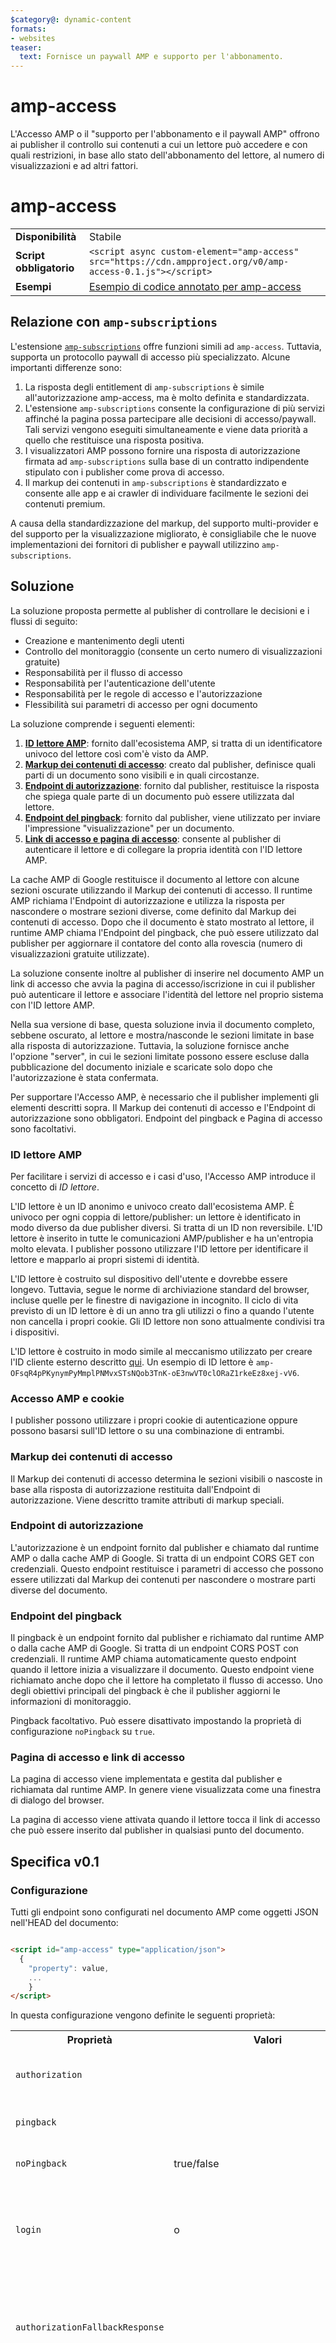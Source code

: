 ```yaml
---
$category@: dynamic-content
formats:
- websites
teaser:
  text: Fornisce un paywall AMP e supporto per l'abbonamento.
---
```


# amp-access

L'Accesso AMP o il "supporto per l'abbonamento e il paywall AMP" offrono ai publisher il controllo sui contenuti a cui un lettore può accedere e con quali restrizioni, in base allo stato dell'abbonamento del lettore, al numero di visualizzazioni e ad altri fattori.

# amp-access



<!---
Copyright 2015 The AMP HTML Authors. All Rights Reserved.

Licensed under the Apache License, Version 2.0 (the "License");
you may not use this file except in compliance with the License.
You may obtain a copy of the License at

      http://www.apache.org/licenses/LICENSE-2.0

Unless required by applicable law or agreed to in writing, software
distributed under the License is distributed on an "AS-IS" BASIS,
WITHOUT WARRANTIES OR CONDITIONS OF ANY KIND, either express or implied.
See the License for the specific language governing permissions and
limitations under the License.
-->

<table>
  <tr>
    <td><strong>Disponibilità</strong></td>
    <td>Stabile</td>
  </tr><tr>
  <td class="col-fourty"><strong>Script obbligatorio</strong></td>
  <td>
    <div>
      <code>&lt;script async custom-element="amp-access" src="https://cdn.ampproject.org/v0/amp-access-0.1.js">&lt;/script></code>
    </div>
  </td>
</tr>
<tr>
  <td class="col-fourty"><strong>Esempi</strong></td>
  <td><a href="https://ampbyexample.com/components/amp-access/">Esempio di codice annotato per amp-access</a></td>
</tr>
</table>

## Relazione con `amp-subscriptions`

L'estensione [`amp-subscriptions`](../amp-subscriptions/amp-subscriptions.md) offre funzioni simili ad `amp-access`. Tuttavia, supporta un protocollo paywall di accesso più specializzato. Alcune importanti differenze sono:

1. La risposta degli entitlement di `amp-subscriptions` è simile all'autorizzazione amp-access, ma è molto definita e standardizzata.
1. L'estensione `amp-subscriptions` consente la configurazione di più servizi affinché la pagina possa partecipare alle decisioni di accesso/paywall. Tali servizi vengono eseguiti simultaneamente e viene data priorità a quello che restituisce una risposta positiva.
1. I visualizzatori AMP possono fornire una risposta di autorizzazione firmata ad `amp-subscriptions` sulla base di un contratto indipendente stipulato con i publisher come prova di accesso.
1. Il markup dei contenuti in `amp-subscriptions` è standardizzato e consente alle app e ai crawler di individuare facilmente le sezioni dei contenuti premium.

A causa della standardizzazione del markup, del supporto multi-provider e del supporto per la visualizzazione migliorato, è consigliabile che le nuove implementazioni dei fornitori di publisher e paywall utilizzino `amp-subscriptions`.

## Soluzione

La soluzione proposta permette al publisher di controllare le decisioni e i flussi di seguito:

- Creazione e mantenimento degli utenti
- Controllo del monitoraggio (consente un certo numero di visualizzazioni gratuite)
- Responsabilità per il flusso di accesso
- Responsabilità per l'autenticazione dell'utente
- Responsabilità per le regole di accesso e l'autorizzazione
- Flessibilità sui parametri di accesso per ogni documento

La soluzione comprende i seguenti elementi:

1. [**ID lettore AMP**](#amp-reader-id): fornito dall'ecosistema AMP, si tratta di un identificatore univoco del lettore così com'è visto da AMP.
1. [**Markup dei contenuti di accesso**](#access-content-markup): creato dal publisher, definisce quali parti di un documento sono visibili e in quali circostanze.
1. [**Endpoint di autorizzazione**](#authorization-endpoint): fornito dal publisher, restituisce la risposta che spiega quale parte di un documento può essere utilizzata dal lettore.
1. [**Endpoint del pingback**](#pingback-endpoint): fornito dal publisher, viene utilizzato per inviare l'impressione "visualizzazione" per un documento.
1. [**Link di accesso e pagina di accesso**](#login-page-and-login-link): consente al publisher di autenticare il lettore e di collegare la propria identità con l'ID lettore AMP.

La cache AMP di Google restituisce il documento al lettore con alcune sezioni oscurate utilizzando il Markup dei contenuti di accesso. Il runtime AMP richiama l'Endpoint di autorizzazione e utilizza la risposta per nascondere o mostrare sezioni diverse, come definito dal Markup dei contenuti di accesso. Dopo che il documento è stato mostrato al lettore, il runtime AMP chiama l'Endpoint del pingback, che può essere utilizzato dal publisher per aggiornare il contatore del conto alla rovescia (numero di visualizzazioni gratuite utilizzate).

La soluzione consente inoltre al publisher di inserire nel documento AMP un link di accesso che avvia la pagina di accesso/iscrizione in cui il publisher può autenticare il lettore e associare l'identità del lettore nel proprio sistema con l'ID lettore AMP.

Nella sua versione di base, questa soluzione invia il documento completo, sebbene oscurato, al lettore e mostra/nasconde le sezioni limitate in base alla risposta di autorizzazione. Tuttavia, la soluzione fornisce anche l'opzione "server", in cui le sezioni limitate possono essere escluse dalla pubblicazione del documento iniziale e scaricate solo dopo che l'autorizzazione è stata confermata.

Per supportare l'Accesso AMP, è necessario che il publisher implementi gli elementi descritti sopra. Il Markup dei contenuti di accesso e l'Endpoint di autorizzazione sono obbligatori. Endpoint del pingback e Pagina di accesso sono facoltativi.

### ID lettore AMP

Per facilitare i servizi di accesso e i casi d'uso, l'Accesso AMP introduce il concetto di *ID lettore*.

L'ID lettore è un ID anonimo e univoco creato dall'ecosistema AMP. È univoco per ogni coppia di lettore/publisher: un lettore è identificato in modo diverso da due publisher diversi. Si tratta di un ID non reversibile. L'ID lettore è inserito in tutte le comunicazioni AMP/publisher e ha un'entropia molto elevata. I publisher possono utilizzare l'ID lettore per identificare il lettore e mapparlo ai propri sistemi di identità.

L'ID lettore è costruito sul dispositivo dell'utente e dovrebbe essere longevo. Tuttavia, segue le norme di archiviazione standard del browser, incluse quelle per le finestre di navigazione in incognito. Il ciclo di vita previsto di un ID lettore è di un anno tra gli utilizzi o fino a quando l'utente non cancella i propri cookie. Gli ID lettore non sono attualmente condivisi tra i dispositivi.

L'ID lettore è costruito in modo simile al meccanismo utilizzato per creare l'ID cliente esterno descritto [qui](https://docs.google.com/document/d/1f7z3X2GM_ASb3ZCI_7tngglxwS6WoWi1EB3aKzdf6vo/edit#heading=h.hb9q0wpwwhuf). Un esempio di ID lettore è `amp-OFsqR4pPKynymPyMmplPNMvxSTsNQob3TnK-oE3nwVT0clORaZ1rkeEz8xej-vV6`.

### Accesso AMP e cookie

I publisher possono utilizzare i propri cookie di autenticazione oppure possono basarsi sull'ID lettore o su una combinazione di entrambi.

### Markup dei contenuti di accesso

Il Markup dei contenuti di accesso determina le sezioni visibili o nascoste in base alla risposta di autorizzazione restituita dall'Endpoint di autorizzazione. Viene descritto tramite attributi di markup speciali.

### Endpoint di autorizzazione

L'autorizzazione è un endpoint fornito dal publisher e chiamato dal runtime AMP o dalla cache AMP di Google. Si tratta di un endpoint CORS GET con credenziali. Questo endpoint restituisce i parametri di accesso che possono essere utilizzati dal Markup dei contenuti per nascondere o mostrare parti diverse del documento.

### Endpoint del pingback

Il pingback è un endpoint fornito dal publisher e richiamato dal runtime AMP o dalla cache AMP di Google. Si tratta di un endpoint CORS POST con credenziali. Il runtime AMP chiama automaticamente questo endpoint quando il lettore inizia a visualizzare il documento. Questo endpoint viene richiamato anche dopo che il lettore ha completato il flusso di accesso. Uno degli obiettivi principali del pingback è che il publisher aggiorni le informazioni di monitoraggio.

Pingback facoltativo. Può essere disattivato impostando la proprietà di configurazione `noPingback` su `true`.

### Pagina di accesso e link di accesso

La pagina di accesso viene implementata e gestita dal publisher e richiamata dal runtime AMP. In genere viene visualizzata come una finestra di dialogo del browser.

La pagina di accesso viene attivata quando il lettore tocca il link di accesso che può essere inserito dal publisher in qualsiasi punto del documento.

## Specifica v0.1

### Configurazione

Tutti gli endpoint sono configurati nel documento AMP come oggetti JSON nell'HEAD del documento:

```html

<script id="amp-access" type="application/json">
  {
    "property": value,
    ...
    }
</script>

```

In questa configurazione vengono definite le seguenti proprietà:

<table>
  <tr>
    <th>Proprietà</th>
    <th>Valori</th>
    <th>Descrizione</th>
  </tr>
  <tr>
    <td class="col-fourty"><code>authorization</code></td>
    <td><URL></td>
    <td>L'URL HTTPS dell'Endpoint di autorizzazione.</td>
  </tr>
  <tr>
    <td class="col-fourty"><code>pingback</code></td>
    <td><URL></td>
    <td>L'URL HTTPS dell'Endpoint del pingback.</td>
  </tr>
  <tr>
    <td class="col-fourty"><code>noPingback</code></td>
    <td>true/false</td>
    <td>Quando è true, disattiva il pingback.</td>
  </tr>
  <tr>
    <td class="col-fourty"><code>login</code></td>
    <td class="col-twenty"><URL> o<br><Map [string, URL]></td>
    <td>L'URL HTTPS della pagina di accesso o un insieme di URL per i diversi tipi di pagine di accesso.</td>
  </tr>
  <tr>
    <td class="col-fourty"><code>authorizationFallbackResponse</code></td>
    <td><object></td>
    <td>L'oggetto JSON da utilizzare al posto della risposta di autorizzazione se non viene eseguita.</td>
  </tr>
  <tr>
    <td class="col-fourty"><code>authorizationTimeout</code></td>
    <td><number></td>
    <td>Timeout (in millisecondi) dopo il quale la richiesta di autorizzazione viene considerata non riuscita. Il valore predefinito è 3000. Valori superiori a 3000 sono consentiti solo nell'ambiente di sviluppo. </td>
  </tr>
  <tr>
    <td class="col-fourty"><code>type</code></td>
    <td>"client" o "server"</td>
    <td>L'impostazione predefinita è "client". L'opzione "server" è in fase di progettazione e questi documenti verranno aggiornati quando sarà pronta.</td>
  </tr>
  <tr>
    <td class="col-fourty"><code>namespace</code></td>
    <td>stringa</td>
    <td>L'impostazione predefinita è vuota. Lo spazio dei nomi è obbligatorio se vengono specificati più provider di accesso.</td>
  </tr>
</table>

I valori *<URL>* specificano gli URL HTTPS con le variabili di sostituzione. Le variabili di sostituzione sono trattate in modo più dettagliato nella sezione [Variabili URL di accesso](#access-url-variables) di seguito.

Ecco un esempio di configurazione dell'Accesso AMP:

```html

<script id="amp-access" type="application/json">
{
  "authorization":
      "https://pub.com/amp-access?rid=READER_ID&url=SOURCE_URL",
  "pingback":
      "https://pub.com/amp-ping?rid=READER_ID&url=SOURCE_URL",
  "login":
      "https://pub.com/amp-login?rid=READER_ID&url=SOURCE_URL",
  "authorizationFallbackResponse": {"error": true}
}
</script>

```

#### Più provider di accesso

È possibile specificare più provider di accesso utilizzando un array anziché un singolo oggetto e fornendo un `namespace` per ogni voce.

```html

<script id="amp-access" type="application/json">
[
  {
    "property": value,
    ...
    "namespace": value
  },
  ...
[
</script>
```

### Variabili URL di accesso

Al momento di configurare gli URL per vari endpoint, il publisher può utilizzare le variabili di sostituzione. L'elenco completo di queste variabili è definito in [Specifica Variabili AMP](https://github.com/ampproject/amphtml/blob/master/spec/amp-var-substitutions.md). Inoltre, questa specifica aggiunge alcune variabili specifiche di accesso, ad esempio `READER_ID` e `AUTHDATA`. Alcune delle variabili più pertinenti sono descritte nella seguente tabella:

<table>
  <tr>
    <th>Variabile</th>
    <th>Descrizione</th>
  </tr>
  <tr>
    <td class="col-thirty"><code>READER_ID</code></td>
    <td>L'ID lettore AMP.</td>
  </tr>
  <tr>
    <td class="col-thirty"><code>AUTHDATA(field)</code></td>
    <td>Il valore del campo nella risposta di autorizzazione.</td>
  </tr>
  <tr>
    <td class="col-thirty"><code>RETURN_URL</code></td>
    <td>Il segnaposto per l'URL di ritorno specificato dal runtime AMP per una finestra di dialogo di accesso a cui ritornare.</td>
  </tr>
  <tr>
    <td class="col-thirty"><code>SOURCE_URL</code></td>
    <td>L'URL di origine di questo documento AMP. Se il documento è gestito da una CDN, AMPDOC_URL sarà un URL CDN, mentre SOURCE_URL sarà l'URL di origine originale.</td>
  </tr>
  <tr>
    <td class="col-thirty"><code>AMPDOC_URL</code></td>
    <td>L'URL di questo documento AMP.</td>
  </tr>
  <tr>
    <td class="col-thirty"><code>CANONICAL_URL</code></td>
    <td>L'URL canonico di questo documento AMP.</td>
  </tr>
  <tr>
    <td class="col-thirty"><code>DOCUMENT_REFERRER</code></td>
    <td>L'URL referrer.</td>
  </tr>
  <tr>
    <td class="col-thirty"><code>VIEWER</code></td>
    <td>L'URL del visualizzatore AMP.</td>
  </tr>
  <tr>
    <td class="col-thirty"><code>RANDOM</code></td>
    <td>Un numero casuale. Utile per evitare la memorizzazione nella cache del browser.</td>
  </tr>
</table>

Di seguito è riportato un esempio dell'URL esteso con ID lettore, URL canonico, informazioni sul referrer e cachebuster casuale:
```text
https://pub.com/access?
  rid=READER_ID
  &url=CANONICAL_URL
  &ref=DOCUMENT_REFERRER
  &_=RANDOM
```

La variabile AUTHDATA è disponibile per gli URL pingback e di accesso. Consente di trasmettere qualsiasi campo nella risposta di autorizzazione come parametro URL. Ad esempio, `AUTHDATA(isSubscriber)`. Anche le espressioni nidificate sono consentite, ad esempio `AUTHDATA(other.isSubscriber)`. Se utilizzi gli spazi dei nomi, questi possono essere anteposti al campo, ad esempio `AUTHDATA(anamespace.afield)`.

### Markup dei contenuti di accesso

Il Markup dei contenuti di accesso descrive le sezioni visibili o nascoste. Comprende due attributi AMP: `amp-access` e `amp-access-hide` che possono essere inseriti su qualsiasi elemento HTML.

L'attributo `amp-access` fornisce l'espressione che produce true o false in base alla risposta di autorizzazione restituita dall'Endpoint di autorizzazione. Il valore risultante indica se l'elemento e i suoi contenuti sono visibili o meno.

Il valore <code>amp-access</code> è un'espressione booleana definita in un linguaggio simile a SQL. La grammatica è definita nell'<a href="#appendix-a-amp-access-expression-grammar">Appendice A.</a> Si definisce come segue: ```html

<div amp-access="expression">…</div>
```Proprietà e valori fanno riferimento alle proprietà e ai valori della risposta di autorizzazione restituita dall'Endpoint di autorizzazione. Questo fornisce un sistema flessibile per supportare diversi scenari di accesso. Se utilizzi gli spazi dei nomi, basta anteporre gli spazi dei nomi ai nomi delle proprietà, ad esempio `anamespace.aproperty`.

L'attributo "amp-access-hide" può essere utilizzato per nascondere in modo ottimistico l'elemento prima della ricezione della risposta di autorizzazione, che può mostrarlo. Fornisce la semantica di "invisibile per impostazione predefinita". La risposta di autorizzazione restituita dall'autorizzazione in un secondo momento può annullare questa impostazione predefinita e rendere visibile la sezione. Se l'attributo `amp-access-hide` viene omesso, la sezione verrà mostrata/inclusa per impostazione predefinita. L'attributo "amp-access-hide" può essere utilizzato solo in combinazione con l'attributo "amp-access".
```html
<div amp-access="expression" amp-access-hide>…</div>
```

Se la richiesta di autorizzazione non va a buon fine, le espressioni "amp-access" non vengono valutate e a determinare se una sezione è visibile o nascosta è la presenza dell'attributo "amp-access-hide" inizialmente fornito dal documento.

Possiamo estendere l'insieme di attributi "amp-access-*" se necessario per supportare diverse esigenze di visualizzazione e offuscamento.*

Se la richiesta di autorizzazione non va a buon fine e la risposta "authorizationFallbackResponse" non è specificata nella documentazione, le espressioni "amp-access" non vengono valutate e a determinare se una sezione è visibile o nascosta è la presenza dell'attributo "amp-access-hide" inizialmente fornito dal documento.

Ecco un esempio che mostra il link di accesso o i contenuti completi in base allo stato dell'abbonamento:
```html
<header>
  Title of the document
</header>
<div>
  First snippet in the document.
</div>

<div amp-access="NOT subscriber" amp-access-hide>
  <a on="tap:amp-access.login">Become a subscriber now!</a>
</div>

<div amp-access="subscriber">
  Full content.
</div>

```
Qui:
- *subscriber* è un campo booleano nella risposta di autorizzazione restituita dall'Endpoint di autorizzazione. Questa sezione è nascosta per impostazione predefinita, dato che è facoltativa.
- Questo esempio sceglie di mostrare tutti i contenuti in modo ottimistico.

Ecco un altro esempio che mostra al lettore la dichiarazione di non responsabilità sullo stato del monitoraggio:
```html
{% raw %}
<section amp-access="views <= maxViews">
  <template amp-access-template type="amp-mustache">
    You are reading article {{views}} out of {{maxViews}}.
  </template>
</section>
{% endraw %}
```

Ed ecco un altro esempio che mostra contenuti aggiuntivi agli abbonati premium:
```html
<section amp-access="subscriptonType = 'premium'">
  Shhh… No one but you can read this content.
</section>
```

### Endpoint di autorizzazione

L'autorizzazione viene configurata tramite la proprietà `authorization` nella sezione [Configurazione dell'Accesso AMP](#configuration). Si tratta di un endpoint CORS GET con credenziali. Per sapere come garantire la sicurezza di questa richiesta, vedi [CORS Origin Security](#cors-origin-security).

L'autorizzazione può assumere qualsiasi parametro, come definito nella sezione [Variabili URL di accesso](#access-url-variables). Ad esempio, potrebbe trasmettere l'ID lettore AMP e l'URL del documento. Oltre ai parametri URL, il publisher può utilizzare qualsiasi informazione fornita naturalmente tramite protocollo HTTP, ad esempio l'indirizzo IP del lettore. È obbligatorio includere il `READER_ID`.

Questo endpoint produce la risposta di autorizzazione che può essere utilizzata nelle espressioni di markup dei contenuti per mostrare/nascondere parti diverse dei contenuti.

Il formato della richiesta è:
```text
https://publisher.com/amp-access.json?
rid=READER_ID
&url=SOURCE_URL
```
La risposta è un oggetto JSON in formato libero: può contenere proprietà e valori con poche limitazioni. Le limitazioni sono:
- I nomi delle proprietà devono essere conformi alle restrizioni definite dalla grammatica delle espressioni `amp-access` (vedi [Appendice A](#appendix-a-amp-access-expression-grammar)). Questo significa principalmente che i nomi delle proprietà non possono contenere spazi, trattini e altri caratteri non conformi alla specifica "amp-access".
- I valori delle proprietà possono essere solo uno dei seguenti tipi: stringa, numero, booleano.
- I valori possono essere nidificati anche come oggetti con valori dello stesso tipo: stringa, numero, booleano.
- Le dimensioni totali della risposta di autorizzazione serializzata non possono superare 500 byte.
- Accertati che la risposta non includa informazioni personali (PII) o dati di identificazione personale.

Di seguito è riportato un breve elenco di possibili idee per le proprietà che possono essere restituite dall'Endpoint di autorizzazione:
- Informazioni di monitoraggio: numero massimo di visualizzazioni consentite e numero corrente di visualizzazioni.
- Se ha eseguito l'accesso il lettore o un abbonato.
- Una descrizione più dettagliata dell'abbonamento: base, premium
- Dati geografici: paese, regione, area geografica di pubblicazione personalizzata

Ecco un esempio della risposta quando il lettore non è un abbonato e ha un limite di 10 articoli al mese e ne ha già visualizzati 6:
```json
{
  "maxViews": 10,
  "currentViews": 6,
  "subscriber": false
}
```
Ecco un esempio della risposta quando il lettore è connesso e ha un tipo di abbonamento premium:
```json
{
  "loggedIn": true,
  "subscriptionType": "premium"
}
```
Questo RPC può essere richiamato nella fase di prerendering e quindi non dovrebbe essere utilizzato per il conto alla rovescia del contatore dato che il lettore potrebbe non vedere mai il documento.

Un'altra considerazione importante è che in alcuni casi il Runtime AMP potrebbe dover richiamare più volte l'Endpoint di Autorizzazione per ogni impressione del documento. Questo può verificarsi quando il Runtime AMP ritiene che i parametri di accesso per il lettore siano cambiati in modo significativo, ad esempio dopo un flusso di accesso riuscito.

La risposta di autorizzazione può essere utilizzata dal Runtime AMP ed estensioni per tre diversi scopi:

1. Durante la valutazioni delle espressioni `amp-access`.
2. Durante la valutazione di modelli `<template>`, come ad esempio `amp-mustache`.
3. Quando fornisci variabili aggiuntive agli URL del pingback e di accesso utilizzando `AUTHDATA(field)`.

L'Endpoint di autorizzazione viene richiamato dal Runtime AMP come endpoint CORS accreditato. Pertanto, deve implementare il protocollo CORS. Dovrebbe utilizzare CORS Origin e l'origine della fonte per limitare l'accesso a questo servizio, come descritto nella sezione [CORS Origin Security](#cors-origin-security). Questo endpoint potrebbe utilizzare i cookie del publisher per le sue esigenze. Ad esempio, può implementare l'associazione tra l'ID lettore e l'identità utente del publisher stesso. AMP stesso non ha bisogno di essere informato di ciò (e preferisce così). Per ulteriori dettagli, consulta la documentazione su [ID lettore AMP](#amp-reader-id) e [Accesso AMP e cookie](#amp-access-and-cookies).

Il Runtime AMP (o piuttosto il browser) osserva le intestazioni delle risposte della cache quando richiama l'Endpoint di autorizzazione. Pertanto, le risposte memorizzate nella cache possono essere riutilizzate, il che può essere auspicabile o meno. Se non è il risultato desiderato, il publisher può utilizzare le intestazioni Cache-Control appropriate e/o la sostituzione delle variabili `RANDOM` per l'URL endpoint.

Se la richiesta di autorizzazione non va a buon fine, il Runtime AMP ricorrerà a "authorizationFallbackResponse", se specificato nella configurazione. In questo caso, il flusso di autorizzazione procederà normalmente con il valore della proprietà "authorizationFallbackResponse" al posto della risposta di autorizzazione. Se "authorizationFallbackResponse" non è specificato, il flusso di autorizzazione non andrà a buon fine, quindi le espressioni `amp-access` non verranno valutate e a determinare se una sezione sarà visibile o nascosta sarà la presenza dell'attributo `amp-access-hide` inizialmente fornito dal documento.

La richiesta di autorizzazione scade automaticamente e viene considerata non riuscita dopo tre secondi.

Il Runtime AMP utilizza le seguenti classi CSS durante il flusso di autorizzazione:

1. la classe CSS `amp-access-loading` viene impostata nella radice del documento quando il flusso di autorizzazione inizia e viene rimossa quando questo finisce o non va a buon fine.
2. la classe CSS `amp-access-error` viene impostata nella radice del documento quando il flusso di autorizzazione non va a buon fine.

Nell'opzione *server*, la chiamata all'Endpoint di autorizzazione viene eseguita dalla Cache AMP di Google come un semplice endpoint HTTPS. Ciò significa che in questo caso i cookie del publisher non possono essere recapitati.

### Endpoint del pingback

Il pingback è configurato tramite la proprietà `pingback` nella sezione [Configurazione dell'Accesso AMP](#configuration). Si tratta di un endpoint CORS POST con credenziali. Per sapere come garantire la sicurezza di questa richiesta, vedi [CORS Origin Security](#cors-origin-security).

L'URL del pingback è facoltativo. Può essere disattivato con `"noPingback": true`.

L'URL del pingback può assumere qualsiasi parametro, come definito nella sezione [Variabili URL di accesso]( #access-url-variable). Ad esempio, potrebbe trasmettere l'ID lettore AMP e l'URL del documento. È obbligatorio includere `READER_ID`.

Il pingback non produce una risposta: qualsiasi risposta viene ignorata dal Runtime AMP.

L'endpoint del pingback viene richiamato quando il lettore inizia a visualizzare il documento e dopo che ha completato il flusso di accesso.

Il publisher può scegliere di utilizzare il pingback:
- per contare il numero di visualizzazioni gratuite della pagina
- per il mapping dell'ID lettore AMP all'identità del publisher, poiché come endpoint CORS accreditato, il pingback potrebbe contenere cookie del publisher.

Il formato della richiesta è:
```text
https://publisher.com/amp-pingback?
rid=READER_ID
&url=SOURCE_URL
```

### Pagina di accesso

L'URL della/e pagina/e di accesso viene configurato tramite la proprietà `login` nella sezione [Configurazione dell'Accesso AMP](#configuration).

La configurazione può specificare un singolo URL di accesso o una mappa di URL di accesso inseriti in base al tipo di accesso. Esempio di un singolo URL di accesso:
```json
{
  "login": "https://publisher.com/amp-login.html?rid={READER_ID}"
  }
```

Esempio di più URL di accesso:
```json
{
  "login": {
    "signin": "https://publisher.com/signin.html?rid={READER_ID}",
    "signup": "https://publisher.com/signup.html?rid={READER_ID}"
    }
  }
```

L'URL può assumere qualsiasi parametro, come definito nella sezione [Variabili URL di accesso](#access-url-variables). Ad esempio, potrebbe trasmettere l'ID lettore AMP e l'URL del documento. La sostituzione delle query `RETURN_URL` può essere utilizzata per specificare il parametro di query per l'URL restituito, ad esempio `?ret=RETURN_URL`. L'URL restituito è obbligatorio e se la sostituzione `RETURN_URL` non è specificata, verrà inserito automaticamente con il nome del parametro di query predefinito: "return".

La pagina di accesso è una normale pagina web senza vincoli speciali, a parte il fatto che dovrebbe funzionare correttamente come [finestra di dialogo del browser](https://developer.mozilla.org/en-US/docs/Web/API/Window/open). Per ulteriori dettagli, consulta la sezione [Flusso di accesso](#login-flow).

Il formato della richiesta è:
```text
https://publisher.com/amp-login.html?
rid=READER_ID
&url=SOURCE_URL
&return=RETURN_URL
```
Tieni presente che il parametro URL "return" viene aggiunto automaticamente dal Runtime AMP se non viene specificata la sostituzione `RETURN_URL`. Una volta che la pagina di accesso ha completato il suo lavoro, deve reindirizzare all'URL "return" specificato con il seguente formato:
```text
RETURN_URL#success=true|false
```
Osserva l'utilizzo di un parametro "success" dell'hash dell'URL. Il valore è" "true" o "false" "a seconda che l'accesso abbia esito positivo o venga abbandonato. Se possibile, la pagina di accesso invierà il segnale sia in caso di esito positivo sia in caso di esito negativo.

Se viene restituito il segnale `success=true` , il Runtime AMP richiamerà nuovamente gli Endpoint di autorizzazione e del pingback per aggiornare lo stato del documento e segnalare la "visualizzazione" con il nuovo profilo di accesso.

#### Link di accesso

Il publisher può inserire il link di accesso in qualsiasi punto dei contenuti del documento.

Uno o più URL di accesso sono configurati tramite la proprietà "login" nella sezione [Configurazione dell'Accesso AMP](#configuration).

Il link di accesso può essere dichiarato su qualsiasi elemento HTML che consenta l'attributo "on". In genere, si tratta di un ancoraggio o di un pulsante. Quando un singolo URL di accesso viene configurato, il formato è:
```html <a on="tap:amp-access.login">Login or subscribe</a&gt;</code>

<p>Quando vengono configurati più URL di accesso, il formato è <code>tap:amp-access.login-{type}</code>. Esempio:
    ```html
    <a on="tap:amp-access.login-signup">Subscribe</a>
  ```

  Quando vengono utilizzati gli spazi dei nomi, il formato è `tap:amp-access.login-{namespace}` o `tap:amp-access.login-{namespace}-{type}`.

  AMP non fa distinzione tra login e subscribe. Questa distinzione può essere configurata dal publisher utilizzando più link di URL di accesso o dal profilo del publisher.

## Integrazione con *amp-analytics*

L'integrazione con *amp-analytics* è documentata nel file [amp-access-analytics.md](./amp-access-analytics.md).

## CORS Origin Security

Gli Endpoint di autorizzazione e di pingback sono endpoint CORS e devono implementare il protocollo di sicurezza descritto nella
[Specifica CORS security di AMP](https://www.ampproject.org/docs/fundamentals/amp-cors-requests#cors-security-in-amp).

## Monitoraggio

Il monitoraggio è il sistema per cui al lettore vengono mostrati contenuti premium gratuiti per diverse visualizzazioni di documenti per un periodo di tempo determinato. Una volta raggiunta una determinata quota, viene visualizzato il lettore, al lettore viene mostrato un contenuto parziale appare il paywall con il messaggio di invito ad abbonarsi e il link di registrazione/accesso. Ad esempio, il monitoraggio può essere definito come "Il lettore può leggere 10 articoli al mese gratuitamente".

L'Accesso AMP offre le seguenti funzionalità per l'implementazione dell'accesso monitorato:

1. READER_ID deve essere utilizzato per archiviare le informazioni di monitoraggio. Poiché il publisher non può sempre impostare cookie in un contesto di terze parti, questi dati devono essere archiviati sul server.
2. Il "conteggio delle letture" può essere aggiornato solo nell'Endpoint del pingback.
3. Solo i documenti univoci possono essere conteggiati nella quota. Ad esempio, aggiornare lo stesso documento per dieci volte conta come un'unica visualizzazione. A tal fine, gli Endpoint di autorizzazione e del pingback possono inserire `SOURCE_URL` o variabili URL simili. Vedi [Variabili URL di accesso](#access-url-variables).

## First Click Free

Le norme di First click free (o FCF) di Google sono descritte [qui](https://support.google.com/news/publisher/answer/40543), con l'aggiornamento più recente descritto più dettagliatamente [qui](https://googlewebmastercentral.blogspot.com/2015/09/first-click-free-update.html ).

Per implementare FCF, il publisher deve (1) essere in grado di determinare il servizio di riferimento per ogni visualizzazione e (2) essere in grado di contare il numero di visualizzazioni al giorno per ciascun lettore.

Entrambi i passaggi sono trattati dalle specifiche dell'Accesso AMP. Il referrer può essere inserito negli URL di autorizzazione e del pingback utilizzando la sostituzione dell'URL `DOCUMENT_REFERRER` come descritto in [Variabili URL di Accesso](#access-url-variables). Il conteggio delle visualizzazioni può essere eseguito utilizzando l'endpoint del pingback sul server. È molto simile all'implementazione del monitoraggio descritta in [Monitoraggio](#metering).

## Flusso di accesso

AMP avvia una finestra di dialogo di accesso come finestra proprietaria, popup o scheda. Se possibile, i visualizzatori AMP devono tentare di avviare la finestra di dialogo di accesso nel contesto del browser in modo che possa usufruire delle API browser di primo livello.

Il flusso di accesso viene avviato dal runtime AMP quando il lettore attiva il link di accesso e, in modo descrittivo, procede nel seguente modo:

1. La finestra di dialogo di accesso (finestra proprietaria) viene aperta dal Runtime AMP o Visualizzatore per l'URL di accesso specificato. L'URL contiene un parametro di query URL "URL di ritorno" "aggiuntivo (`&amp;return=RETURN_URL`). Inoltre, è possibile espandere un certo numero di altri parametri nell'URL, ad esempio l'ID lettore. Per ulteriori dettagli, consulta la sezione [Pagina di accesso](#login-page).
2. Il publisher visualizza una pagina di accesso in formato libero.
3. Il lettore segue i passaggi di accesso, come l'inserimento del nome utente/password o l'accesso social.
4. Il lettore invia l'accesso. Il publisher completa l'autenticazione, imposta i cookie e infine reindirizza il lettore all'URL di ritorno precedentemente richiesto. Il reindirizzamento contiene un parametro dell'hash URL `success` che può essere `true` o `false`.
5. La finestra di dialogo di accesso segue il reindirizzamento all'URL di ritorno.
6. Il Runtime AMP re-autorizza il documento.

Solo i passaggi da 2 a 5 richiedono la gestione da parte del publisher: il publisher fornisce solo la propria pagina di accesso e garantisce il reindirizzamento corretto una volta completato. Non ci sono vincoli speciali imposti sulla pagina di accesso, a parte il fatto che dovrebbe funzionare bene come una finestra di dialogo.

Come al solito, l'ID lettore deve essere incluso nella chiamata alla pagina di accesso e può essere utilizzato dal publisher per la mappatura delle identità. Come finestra proprietaria, il publisher riceverà anche i cookie e potrà impostarli. Se risulta che il lettore è già registrato come publisher, è consigliabile che il publisher reindirizzi immediatamente all'URL di ritorno con la risposta `success=true`.

## Glossario AMP

* **Documento AMP**: il documento HTML che segue il formato AMP e approvato dallo strumento di convalida AMP. I documenti AMP possono essere memorizzati nella cache di Google AMP.
* **Strumento di convalida AMP**: il programma che esegue un'analisi statica di un documento HTML e restituisce esito positivo o negativo a seconda che il documento sia conforme o meno al formato AMP.
* **Runtime AMP**: il runtime JavaScript che esegue il documento AMP.
* **Cache AMP di Google**: la cache proxy per i documenti AMP.
* **Visualizzatore AMP**: l'applicazione Web o nativa che visualizza/incorpora i documenti AMP.
* **Publisher.com**: il sito di un publisher AMP.
* **Endpoint CORS**: endpoint HTTPS multiorigine. Per ulteriori informazioni, consulta la pagina [https://developer.mozilla.org/en-US/docs/Web/HTTP/Access_control_CORS](https://developer.mozilla.org/en-US/docs/Web/HTTP/Access_control_CORS). Per sapere come garantire la sicurezza di tali richieste, consulta [CORS Origin Security](#cors-origin-security).
* **Lettore**: la persona che sta visualizzando i documenti AMP.
* **Prerendering AMP**: I visualizzatori AMP possono usufruire del prerendering, che esegue il rendering di un documento nascosto prima che possa essere mostrato. Questo permette un notevole aumento delle prestazioni. Tuttavia, è importante tenere conto del fatto che il prerendering del documento non costituisce una visualizzazione poiché il lettore potrebbe non riuscire mai a visualizzare il documento.

## Revisioni

* 2016-set-02: proprietà di configurazione "noPingback" e pingback facoltativo.
* 2016-mar-03: reinvia pingback dopo l'accesso (v0.5).
* 2016-feb-19: corretti i campioni per rimuovere `{}` dalle sostituzioni delle varianti URL.
* 2016-feb-15: La [Configurazione](#configuration) e l'[Endpoint di autorizzazione](#authorization-endpoint) ora consentono la proprietà "authorizationFallbackResponse", che può essere utilizzata quando l'autorizzazione non va a buon fine.
* 2016-feb-11: Timeout della richiesta di autorizzazione in [Endpoint di autorizzazione](#authorization-endpoint).
* 2016-feb-11: i riferimenti di campo nidificati come `object.field` sono ora consentiti.
* 2016-feb-09: sezioni [First click free](#first-click-free) e [Monitoraggio](#metering).
* 2016-feb-03: Specifiche per la sicurezza "provenienza origine" aggiunte alla sezione [CORS Origin Security](#cors-origin-security).
* 2016-feb-01: Il parametro di query "return" per la pagina di accesso può essere personalizzato utilizzando la sostituzione URL RETURN_URL.

## Appendice A: grammatica delle espressioni "amp-access"

La grammatica BNF più recente è disponibile al file [access-expr-impl.jison](./0.1/access-expr-impl.jison).

L'estratto chiave di questa grammatica è riportato di seguito:

```javascript
search_condition:
  search_condition OR search_condition
  | search_condition AND search_condition
  | NOT search_condition
  | '(' search_condition ')'
  | predicate

predicate:
    comparison_predicate | truthy_predicate

comparison_predicate:
  scalar_exp '=' scalar_exp
  | scalar_exp '!=' scalar_exp
  | scalar_exp '<' scalar_exp
  | scalar_exp '<=' scalar_exp
  | scalar_exp '>' scalar_exp
  | scalar_exp '>=' scalar_exp

truthy_predicate: scalar_exp

scalar_exp: literal | field_ref

field_ref: field_ref '.' field_name | field_name

literal: STRING | NUMERIC | TRUE | FALSE | NULL
```

Tieni presente che le espressioni `amp-access` sono valutate dal Runtime AMP e dalla Cache AMP di Google. Questo NON fa parte delle specifiche che il publisher deve implementare. È qui solo a scopo informativo.

## Informazioni dettagliate

Questa sezione comprende una spiegazione dettagliata del progetto alla base delle specifiche amp-access e chiarisce le scelte di progettazione. Disponibile a breve.

## Convalida

Consulta le [regole di amp-access](https://github.com/ampproject/amphtml/blob/master/extensions/amp-access/validator-amp-access.protoascii) nella specifica dello strumento di convalida AMP.
